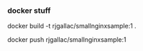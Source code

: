 ### docker stuff
docker build -t rjgallac/smallnginxsample:1 .

docker push rjgallac/smallnginxsample:1